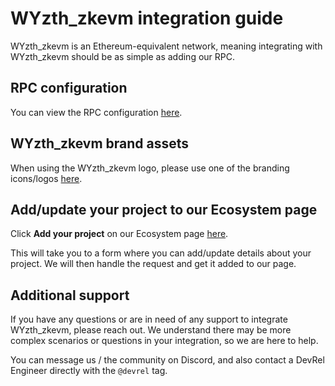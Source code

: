 # WYzth_zkevm integration guide

WYzth_zkevm is an Ethereum-equivalent network, meaning integrating with WYzth_zkevm should be as simple as adding our RPC.

## RPC configuration

You can view the RPC configuration [here](/docs/reference/rpc-configuration).

## WYzth_zkevm brand assets

When using the WYzth_zkevm logo, please use one of the branding icons/logos [here](https://github.com/wyzth_zkevmxyz/wyzth_zkevm-mono/tree/main/packages/branding).

## Add/update your project to our Ecosystem page

Click **Add your project** on our Ecosystem page [here](/ecosystem).

This will take you to a form where you can add/update details about your project. We will then handle the request and get it added to our page.

## Additional support

If you have any questions or are in need of any support to integrate WYzth_zkevm, please reach out. We understand there may be more complex scenarios or questions in your integration, so we are here to help.

You can message us / the community on Discord, and also contact a DevRel Engineer directly with the `@devrel` tag.
